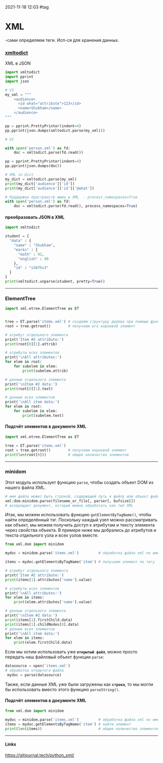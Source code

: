 2021-11-18 12:03
#tag
# XML
-сами определяем теги. Исп-ся для хранения данных. 
### [xmltodict](https://pythonim.ru/osnovy/preobrazovanie-xml-v-json-i-dict-v-python)
XML в JSON  
```py
import xmltodict
import pprint
import json

# V1
my_xml = """
    <audience>
      <id what="attribute">123</id>
      <name>Shubham</name>
    </audience>
"""

pp = pprint.PrettyPrinter(indent=4)
pp.pprint(json.dumps(xmltodict.parse(my_xml)))

# V2

with open('person.xml') as fd:
    doc = xmltodict.parse(fd.read())

pp = pprint.PrettyPrinter(indent=4)
pp.pprint(json.dumps(doc))

# XML in Dict  
my_dict = xmltodict.parse(my_xml)
print(my_dict['audience']['id'])
print(my_dict['audience']['id']['@what'])

# Поддержка пространств имен в XML  - process_namespaces=True
with open('person.xml') as fd:
    doc = xmltodict.parse(fd.read(), process_namespaces=True)

```
#### преобразовать JSON в XML  
```py
import xmltodict

student = {
  "data" : {
    "name" : "Shubham",
    "marks" : {
      "math" : 92,
      "english" : 99
    },
    "id" : "s387hs3"
  }
}
print(xmltodict.unparse(student, pretty=True))
```
----------------------------------------
### ElementTree
```py
import xml.etree.ElementTree as ET‭


tree‭ = ‬ET.parse‭('‬items.xml‭') # создаём структуру дерева при помощи функции
root‭ = ‬tree.getroot‭()		# получаем его корневой элемент

#‭ ‬атрибут отдельного элемента
print‭('‬Item‭ ‬#2‭ ‬attribute:‭')
print(root‭[‬0‭][‬1‭]‬.attrib‭)

#‭ ‬атрибуты всех элементов
print‭('\‬nAll attributes:‭')
for elem in root:‭
	for subelem in elem:
		print(subelem.attrib)

#‭ ‬данные отдельного элемента
print‭('\‬nItem‭ ‬#2‭ ‬data:‭')
print(root‭[‬0‭][‬1‭]‬.text‭)

#‭ ‬данные всех элементов
print‭('\‬nAll item data:‭')
for elem in root:‭
	for subelem in elem:
		print(subelem.text)
```
#### Подсчёт элементов в документе XML
```py
import xml.etree.ElementTree as ET‭

tree‭ = ‬ET.parse‭('‬items.xml‭')
root‭ = ‬tree.getroot‭()		# получаем корневой элемент
print(len(root‭[‬0‭]))			#‭ ‬общее количество элементов
 ```
_________________________________
### minidom
Этот модуль использует функцию `parse`,‭ ‬чтобы создать объект DOM из нашего файла XML.‭
```py
# имя файла может быть строкой,‭ ‬содержащей путь к файлу или объект файлового типа
xml.dom.minidom.parse(filename_or_file‭[‬,‭ ‬parser‭[‬,‭ ‬bufsize‭]])
# возвращает документ,‭ ‬который можно обработать как тип XML
```
Итак,‭ ‬мы можем использовать функцию `getElementByTagName‭()`‬,‭ ‬чтобы найти определённый тэг.
Поскольку каждый узел можно рассматривать как объект,‭ ‬мы можем получить доступ к атрибутам и тексту элемента через свойства объекта.‭ ‬В примере ниже мы добрались до атрибутов и текста отдельного узла и всех узлов вместе.
```py
from xml.dom import minidom

mydoc‭ = ‬minidom.parse‭('‬items.xml‭')			#‭ ‬обработка файла xml по имени

items‭ = ‬mydoc.getElementsByTagName‭('‬item‭')	# получаем элемент по тегу

#‭ ‬атрибут отдельного элемента
print‭('‬Item‭ ‬#2‭ ‬attribute:‭')
print(items‭[‬1‭]‬.attributes‭['‬name‭']‬.value‭)

#‭ ‬атрибуты всех элементов
print‭('\‬nAll attributes:‭')
for elem in items:‭
	print(elem.attributes‭['‬name‭']‬.value‭)

#‭ ‬данные отдельного элемента
print‭('\‬nItem‭ ‬#2‭ ‬data:‭')
print(items‭[‬1‭]‬.firstChild.data‭)
print(items‭[‬1‭]‬.childNodes‭[‬0‭]‬.data‭)
#‭ ‬данные всех элементов
print‭('\‬nAll item data:‭')
for elem in items:‭
	print(elem.firstChild.data‭)
 ```
 Если мы хотим использовать уже __`открытый файл`__,‭ ‬можно просто передать наш файловый объект функции `parse`:
```py
datasource‭ = ‬open‭('‬items.xml‭')
#‭ ‬обработка открытого файла
 mydoc‭ = ‬parse(datasource‭)
```
Также,‭ ‬если данные XML уже были загружены как __`строка`__,‭ ‬то мы могли бы использовать вместо этого функцию `parseString‭()`‬.‭
#### Подсчёт элементов в документе XML
```py
from xml.dom import minidom

mydoc‭ = ‬minidom.parse‭('‬items.xml‭')			#‭ ‬обработка файла xml по имени
items‭ = ‬mydoc.getElementsByTagName‭('‬item‭')	# найти элемент 
print(len(items‭))							#‭ ‬общее количество элементов
```
_____________
#### Links
https://gitjournal.tech/python_xml/